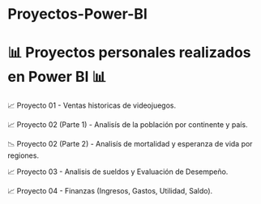 # Proyectos-Power-BI
# 📊 **Proyectos personales realizados en Power BI** 📊

📈 Proyecto 01 - Ventas historicas de videojuegos.

📈 Proyecto 02 (Parte 1) - Analisís de la población por continente y país.

📉 Proyecto 02 (Parte 2) - Analisís de mortalidad y esperanza de vida por regiones.

📈 Proyecto 03 - Analisis de sueldos y Evaluación de Desempeño.

📈 Proyecto 04 - Finanzas (Ingresos, Gastos, Utilidad, Saldo).
